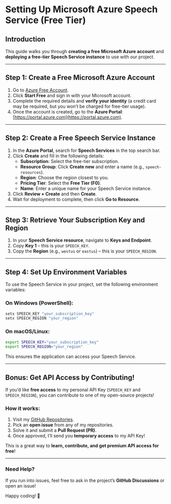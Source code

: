 # Setting Up Microsoft Azure Speech Service (Free Tier)

## Introduction

This guide walks you through **creating a free Microsoft Azure account** and **deploying a free-tier Speech Service instance** to use with our project.

---

## Step 1: Create a Free Microsoft Azure Account

1. Go to [Azure Free Account](https://azure.microsoft.com/free/).
2. Click **Start Free** and sign in with your Microsoft account.
3. Complete the required details and **verify your identity** (a credit card may be required, but you won’t be charged for free-tier usage).
4. Once the account is created, go to the **Azure Portal**: [https://portal.azure.com](https://portal.azure.com).

---

## Step 2: Create a Free Speech Service Instance

1. In the **Azure Portal**, search for **Speech Services** in the top search bar.
2. Click **Create** and fill in the following details:
   - **Subscription**: Select the free-tier subscription.
   - **Resource Group**: Click **Create new** and enter a name (e.g., `speech-resources`).
   - **Region**: Choose the region closest to you.
   - **Pricing Tier**: Select the **Free Tier (F0)**.
   - **Name**: Enter a unique name for your Speech Service instance.
3. Click **Review + Create** and then **Create**.
4. Wait for deployment to complete, then click **Go to Resource**.

---

## Step 3: Retrieve Your Subscription Key and Region

1. In your **Speech Service resource**, navigate to **Keys and Endpoint**.
2. Copy **Key 1** – this is your `SPEECH_KEY`.
3. Copy the **Region** (e.g., `westus` or `eastus`) – this is your `SPEECH_REGION`.

---

## Step 4: Set Up Environment Variables

To use the Speech Service in your project, set the following environment variables:

### **On Windows (PowerShell):**

```powershell
setx SPEECH_KEY "your_subscription_key"
setx SPEECH_REGION "your_region"
```

### **On macOS/Linux:**

```bash
export SPEECH_KEY="your_subscription_key"
export SPEECH_REGION="your_region"
```

This ensures the application can access your Speech Service.

---

## Bonus: Get API Access by Contributing!

If you’d like **free access** to my personal API Key (`SPEECH_KEY` and `SPEECH_REGION`), you can contribute to one of my open-source projects!

### How it works:

1. Visit my [GitHub Repositories](https://github.com/sght500?tab=repositories).
2. Pick an **open issue** from any of my repositories.
3. Solve it and submit a **Pull Request (PR)**.
4. Once approved, I’ll send you **temporary access** to my API Key!

This is a great way to **learn, contribute, and get premium API access for free**!

---

### Need Help?

If you run into issues, feel free to ask in the project’s **GitHub Discussions** or open an issue!

Happy coding! 🚀
